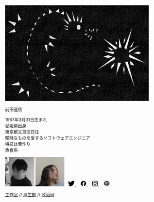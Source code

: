 <p><img src="img/dragon2013.jpg" alt="Dragon" /></p>

前田道信

1967年3月31日生まれ<br/>
愛媛県出身<br/>
東京都文京区在住<br/>
曖昧なものを愛するソフトウェアエンジニア<br/>
特技は若作り<br/>
魚食系

<img style="height: 96px;" src="img/portrait1.jpg" title="portrait 1" alt="portrait 1">
<img style="height: 96px;" src="img/portrait2.jpg" title="portrait 2" alt="portrait 2">

<a style="padding: 0 8px 0 8px;" href="https://twitter.com/mixnb">
    <img style="height: 18px;" src="img/twitter.png" title="Twitter" alt="Twitter" />
</a>
<a style="padding: 0 8px 0 8px;" href="https://www.facebook.com/michinobu.maeda">
    <img style="height: 18px;" src="img/facebook.png" title="Facebook" alt="Facebook" />
</a>
<a style="padding: 0 8px 0 8px;" href="https://www.instagram.com/michinobumaeda/">
    <img style="height: 18px;" src="img/instagram.png" title="Instagram" alt="Instagram" />
</a>
<a style="padding: 0 8px 0 8px;" href="http://mixi.jp/show_profile.pl?id=8734038">
    <img style="height: 18px;" src="img/mixi.png" title="mixi" alt="mixi" />
</a>

[工作室](/t/) //
[厚生部](/l/) //
[政治局](/p/)
